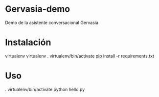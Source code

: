 # Gervasia-demo
Demo de la asistente conversacional Gervasia

# Instalación
virtualenv virtualenv
. virtualenv/bin/activate
pip install -r requirements.txt

# Uso
. virtualenv/bin/activate
python hello.py
